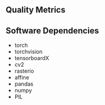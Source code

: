 ## Quality Metrics

## Software Dependencies

- torch
- torchvision
- tensorboardX
- cv2
- rasterio
- affine
- pandas
- numpy
- PIL
